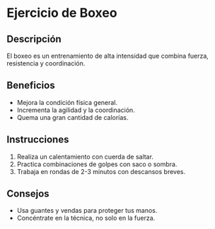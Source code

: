 # Ejercicio de Boxeo

## Descripción
El boxeo es un entrenamiento de alta intensidad que combina fuerza, resistencia y coordinación.

## Beneficios
- Mejora la condición física general.
- Incrementa la agilidad y la coordinación.
- Quema una gran cantidad de calorías.

## Instrucciones
1. Realiza un calentamiento con cuerda de saltar.
2. Practica combinaciones de golpes con saco o sombra.
3. Trabaja en rondas de 2-3 minutos con descansos breves.

## Consejos
- Usa guantes y vendas para proteger tus manos.
- Concéntrate en la técnica, no solo en la fuerza.

